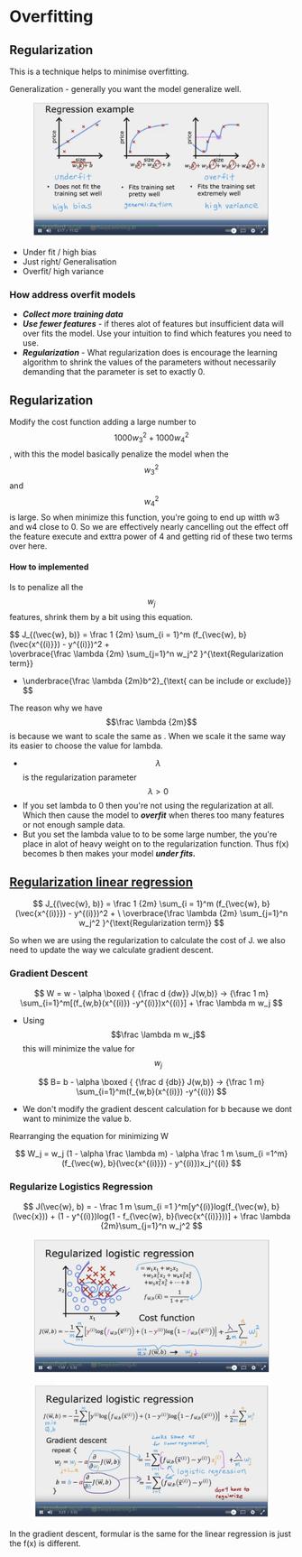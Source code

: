 # Overfitting

## Regularization

This is a technique helps to minimise overfitting.

Generalization - generally you want the model generalize well.&#x20;

&#x20;

<figure><img src="../.gitbook/assets/image (6).png" alt=""><figcaption></figcaption></figure>

* Under fit  / high bias
* Just right/ Generalisation
* Overfit/ high variance

### How address overfit models

* _**Collect more training data**_&#x20;
* _**Use fewer features**_ - if theres alot of features but insufficient data will over fits the model. Use your intuition to find which features you need to use.&#x20;
* _**Regularization**_ - What regularization does is encourage the learning algorithm to shrink the values of the parameters without necessarily demanding that the parameter is set to exactly 0.

## Regularization

Modify the cost function adding a large number to $$1000w_3^2 + 1000w_4^2$$, with this the model basically penalize the model when the $$w_3^2$$and $$w_4^2$$is large. So when minimize this function, you're going to end up witth w3 and w4 close to 0. So we are effectively nearly cancelling out the effect off the feature execute and exttra power of 4 and getting rid of these two terms over here.

#### How to implemented

Is to penalize all the $$w_j$$features, shrink them by a bit using this equation.

$$
J_{(\vec{w}, b)} = \frac 1 {2m} \sum_{i = 1}^m (f_{\vec{w}, b}(\vec{x^{(i)}}) - y^{(i)})^2 + \
\overbrace{\frac \lambda {2m} \sum_{j=1}^n w_j^2 }^{\text{Regularization term}}
+ \underbrace{\frac \lambda {2m}b^2}_{\text{ can be include or exclude}}
$$

The reason why we have $$\frac \lambda {2m}$$is because we want to scale the same as . When we scale it the same way its easier to choose the value for lambda.

* $$\lambda$$ is the regularization parameter $$\lambda > 0$$
* If you set lambda to 0 then you're not using the regularization at all. Which then cause the model to _**overfit**_ when theres too many features or not enough sample data.
* But you set the lambda value to to be some large number, the you're place in alot of heavy weight on to the regularization function. Thus f(x) becomes b then makes your model _**under fits.**_

## [Regularization linear regression](https://www.coursera.org/learn/machine-learning/lecture/WRULa/regularized-linear-regression)

$$
J_{(\vec{w}, b)} = \frac 1 {2m} \sum_{i = 1}^m (f_{\vec{w}, b}(\vec{x^{(i)}}) - y^{(i)})^2 + \
\overbrace{\frac \lambda {2m} \sum_{j=1}^n w_j^2 }^{\text{Regularization term}}
$$

So when we are using the regularization to calculate the cost of J. we also need to update the way we calculate gradient descent.&#x20;

### Gradient Descent

$$
W = w - \alpha \boxed { {\frac d {dw}} J(w,b)} -> {\frac 1 m} \sum_{i=1}^m[(f_{w,b}(x^{(i)}) -y^{(i)})x^{(i)}] + \frac \lambda m w_j
$$

* Using $$\frac \lambda m w_j$$this will minimize the value for $$w_j$$

$$
B= b - \alpha \boxed { {\frac d {db}} J(w,b)} -> {\frac 1 m} \sum_{i=1}^m(f_{w,b}(x^{(i)}) -y^{(i)})
$$

* We don't modify the gradient descent calculation for b because we dont want to minimize the value b.

Rearranging the equation for minimizing W

$$
W_j = w_j (1 - \alpha \frac \lambda m) - \alpha \frac 1 m \sum_{i =1^m} (f_{\vec{w}, b}(\vec{x^{(i)}}) - y^{(i)})x_j^{(i)}
$$

### Regularize Logistics Regression

$$
J(\vec{w}, b) = - \frac 1 m \sum_{i =1 }^m[y^{(i)}log(f_{\vec{w}, b}(\vec{x})) + (1 - y^{(i)})log(1 - f_{\vec{w}, b}(\vec{x^{(i)}}))] + \frac \lambda {2m}\sum_{j=1}^n w_j^2
$$

<figure><img src="../.gitbook/assets/image (4).png" alt=""><figcaption></figcaption></figure>

<figure><img src="../.gitbook/assets/image (19).png" alt=""><figcaption></figcaption></figure>

In the gradient descent, formular is the same for the linear regression is just the f(x) is different.&#x20;
